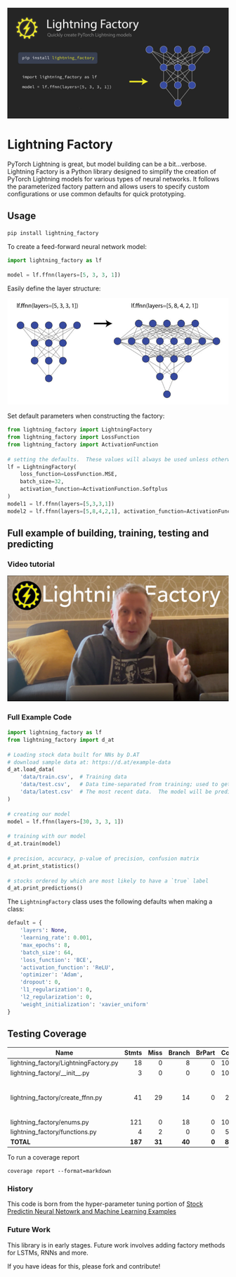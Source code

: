 
![Lightning Factory](https://raw.githubusercontent.com/brianrisk/lightning_factory/master/images/lightning-factory-social-preview-dark.jpg?raw=true)


# Lightning Factory

PyTorch Lightning is great, but model building can be a bit...verbose.  
Lightning Factory is a Python library designed to simplify the creation of PyTorch Lightning 
models for various types of neural networks. It follows the parameterized factory pattern
and allows users to specify custom configurations or use common defaults for quick prototyping.


## Usage

```bash
pip install lightning_factory
```

To create a feed-forward neural network model:

```python
import lightning_factory as lf

model = lf.ffnn(layers=[5, 3, 3, 1])
```
Easily define the layer structure:

![layers example](https://raw.githubusercontent.com/brianrisk/lightning_factory/master/images/lf-layers-example.jpg?raw=true)

Set default parameters when constructing the factory:
```python
from lightning_factory import LightningFactory
from lightning_factory import LossFunction
from lightning_factory import ActivationFunction

# setting the defaults.  These values will always be used unless otherwise specified
lf = LightningFactory(
    loss_function=LossFunction.MSE,
    batch_size=32,
    activation_function=ActivationFunction.Softplus
)
model1 = lf.ffnn(layers=[5,3,3,1])
model2 = lf.ffnn(layers=[5,8,4,2,1], activation_function=ActivationFunction.Tanh)
```

## Full example of building, training, testing and predicting

### Video tutorial

[![Lightning Factory Video Tutorial](https://raw.githubusercontent.com/brianrisk/lightning_factory/master/images/lightning-factory-video-thumbnail.jpg?raw=true)](https://youtu.be/7zqJZopgQSs?si=rxJkMyNF0o7VITd5)

### Full Example Code
```python
import lightning_factory as lf
from lightning_factory import d_at

# Loading stock data built for NNs by D.AT
# download sample data at: https://d.at/example-data
d_at.load_data(
    'data/train.csv',  # Training data
    'data/test.csv',   # Data time-separated from training; used to get precision, accuracy, etc
    'data/latest.csv'  # The most recent data.  The model will be predicting the labels
)

# creating our model
model = lf.ffnn(layers=[30, 3, 3, 1])

# training with our model
d_at.train(model)

# precision, accuracy, p-value of precision, confusion matrix
d_at.print_statistics()

# stocks ordered by which are most likely to have a `true` label
d_at.print_predictions()

```

The `LightningFactory` class uses the following defaults when making a class:
```python
default = {
    'layers': None,
    'learning_rate': 0.001,
    'max_epochs': 8,
    'batch_size': 64,
    'loss_function': 'BCE',
    'activation_function': 'ReLU',
    'optimizer': 'Adam',
    'dropout': 0,
    'l1_regularization': 0,
    'l2_regularization': 0,
    'weight_initialization': 'xavier_uniform'
}
```

## Testing Coverage

| Name                                   |    Stmts |     Miss |   Branch |   BrPart |   Cover |   Missing |
|--------------------------------------- | -------: | -------: | -------: | -------: | ------: | --------: |
| lightning\_factory/LightningFactory.py |       18 |        0 |        8 |        0 |    100% |           |
| lightning\_factory/\_\_init\_\_.py     |        3 |        0 |        0 |        0 |    100% |           |
| lightning\_factory/create\_ffnn.py     |       41 |       29 |       14 |        0 |     22% |19-30, 34-36, 40-46, 50-59, 63-71 |
| lightning\_factory/enums.py            |      121 |        0 |       18 |        0 |    100% |           |
| lightning\_factory/functions.py        |        4 |        2 |        0 |        0 |     50% |       6-7 |
|                              **TOTAL** |  **187** |   **31** |   **40** |    **0** | **80%** |           |

To run a coverage report
```shell
coverage report --format=markdown
```


### History
This code is born from the hyper-parameter tuning portion of [Stock Predictin Neural Netowrk and Machine Learning Examples](https://github.com/D-dot-AT/Stock-Prediction-Neural-Network-and-Machine-Learning-Examples)


### Future Work
This library is in early stages.  Future work involves adding factory methods for LSTMs, RNNs and more.  

If you have ideas for this, please fork and contribute!
